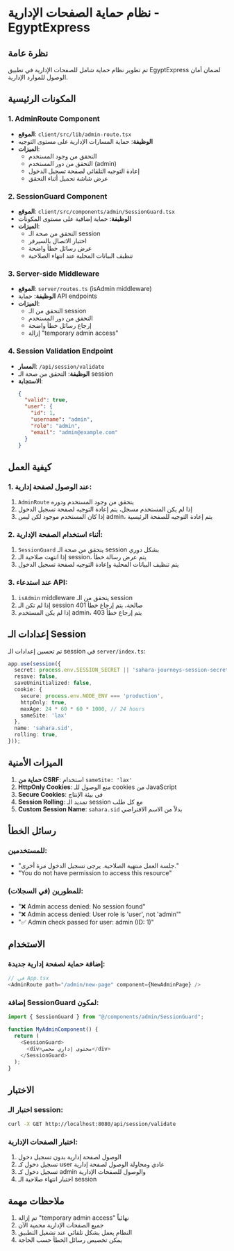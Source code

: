 # نظام حماية الصفحات الإدارية - EgyptExpress

## نظرة عامة

تم تطوير نظام حماية شامل للصفحات الإدارية في تطبيق EgyptExpress لضمان أمان الوصول للموارد الإدارية.

## المكونات الرئيسية

### 1. AdminRoute Component
- **الموقع**: `client/src/lib/admin-route.tsx`
- **الوظيفة**: حماية المسارات الإدارية على مستوى التوجيه
- **الميزات**:
  - التحقق من وجود المستخدم
  - التحقق من دور المستخدم (admin)
  - إعادة التوجيه التلقائي لصفحة تسجيل الدخول
  - عرض شاشة تحميل أثناء التحقق

### 2. SessionGuard Component
- **الموقع**: `client/src/components/admin/SessionGuard.tsx`
- **الوظيفة**: حماية إضافية على مستوى المكونات
- **الميزات**:
  - التحقق من صحة الـ session
  - اختبار الاتصال بالسيرفر
  - عرض رسائل خطأ واضحة
  - تنظيف البيانات المحلية عند انتهاء الصلاحية

### 3. Server-side Middleware
- **الموقع**: `server/routes.ts` (isAdmin middleware)
- **الوظيفة**: حماية API endpoints
- **الميزات**:
  - التحقق من الـ session
  - التحقق من دور المستخدم
  - إرجاع رسائل خطأ واضحة
  - إزالة "temporary admin access"

### 4. Session Validation Endpoint
- **المسار**: `/api/session/validate`
- **الوظيفة**: التحقق من صحة الـ session
- **الاستجابة**:
  ```json
  {
    "valid": true,
    "user": {
      "id": 1,
      "username": "admin",
      "role": "admin",
      "email": "admin@example.com"
    }
  }
  ```

## كيفية العمل

### 1. عند الوصول لصفحة إدارية:
1. `AdminRoute` يتحقق من وجود المستخدم ودوره
2. إذا لم يكن المستخدم مسجل، يتم إعادة التوجيه لصفحة تسجيل الدخول
3. إذا كان المستخدم موجود لكن ليس admin، يتم إعادة التوجيه للصفحة الرئيسية

### 2. أثناء استخدام الصفحة الإدارية:
1. `SessionGuard` يتحقق من صحة الـ session بشكل دوري
2. إذا انتهت صلاحية الـ session، يتم عرض رسالة خطأ
3. يتم تنظيف البيانات المحلية وإعادة التوجيه لصفحة تسجيل الدخول

### 3. عند استدعاء API:
1. `isAdmin` middleware يتحقق من الـ session
2. إذا لم تكن الـ session صالحة، يتم إرجاع خطأ 401
3. إذا لم يكن المستخدم admin، يتم إرجاع خطأ 403

## إعدادات الـ Session

تم تحسين إعدادات الـ session في `server/index.ts`:

```typescript
app.use(session({
  secret: process.env.SESSION_SECRET || 'sahara-journeys-session-secret',
  resave: false,
  saveUninitialized: false,
  cookie: { 
    secure: process.env.NODE_ENV === 'production',
    httpOnly: true,
    maxAge: 24 * 60 * 60 * 1000, // 24 hours
    sameSite: 'lax'
  },
  name: 'sahara.sid',
  rolling: true,
}));
```

## الميزات الأمنية

1. **حماية من CSRF**: استخدام `sameSite: 'lax'`
2. **HttpOnly Cookies**: منع الوصول للـ cookies من JavaScript
3. **Secure Cookies**: في بيئة الإنتاج
4. **Session Rolling**: تمديد الـ session مع كل طلب
5. **Custom Session Name**: `sahara.sid` بدلاً من الاسم الافتراضي

## رسائل الخطأ

### للمستخدمين:
- "جلسة العمل منتهية الصلاحية. يرجى تسجيل الدخول مرة أخرى."
- "You do not have permission to access this resource"

### للمطورين (في السجلات):
- "❌ Admin access denied: No session found"
- "❌ Admin access denied: User role is 'user', not 'admin'"
- "✅ Admin check passed for user: admin (ID: 1)"

## الاستخدام

### إضافة حماية لصفحة إدارية جديدة:

```typescript
// في App.tsx
<AdminRoute path="/admin/new-page" component={NewAdminPage} />
```

### إضافة SessionGuard لمكون:

```typescript
import { SessionGuard } from "@/components/admin/SessionGuard";

function MyAdminComponent() {
  return (
    <SessionGuard>
      <div>محتوى إداري محمي</div>
    </SessionGuard>
  );
}
```

## الاختبار

### اختبار الـ session:
```bash
curl -X GET http://localhost:8080/api/session/validate
```

### اختبار الصفحات الإدارية:
1. الوصول لصفحة إدارية بدون تسجيل دخول
2. تسجيل دخول كـ user عادي ومحاولة الوصول لصفحة إدارية
3. تسجيل دخول كـ admin والوصول للصفحات الإدارية
4. اختبار انتهاء صلاحية الـ session

## ملاحظات مهمة

1. تم إزالة "temporary admin access" نهائياً
2. جميع الصفحات الإدارية محمية الآن
3. النظام يعمل بشكل تلقائي عند تشغيل التطبيق
4. يمكن تخصيص رسائل الخطأ حسب الحاجة 